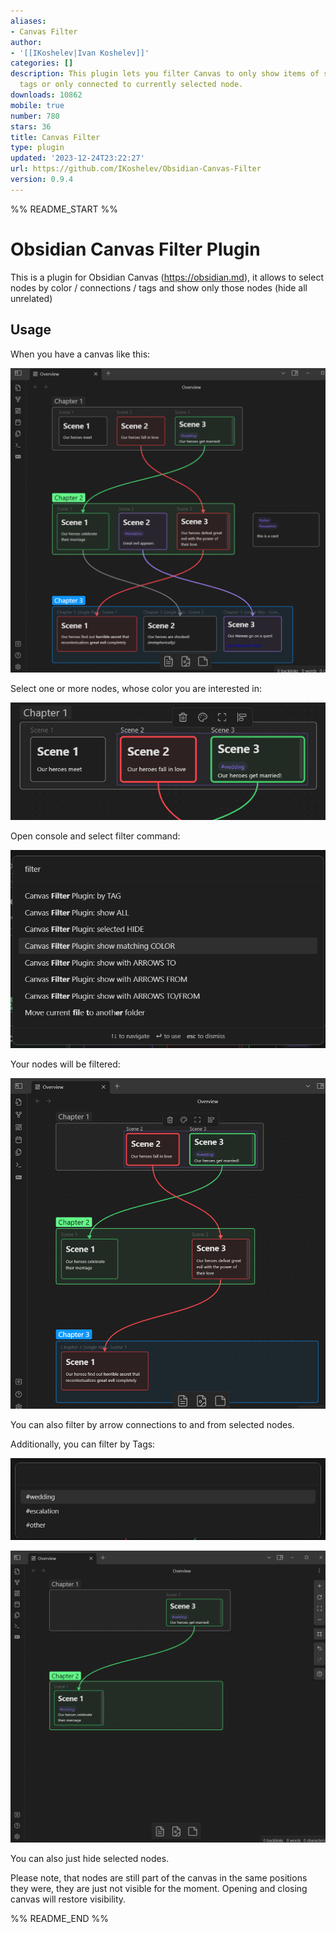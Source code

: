 ```yaml
---
aliases:
- Canvas Filter
author:
- '[[IKoshelev|Ivan Koshelev]]'
categories: []
description: This plugin lets you filter Canvas to only show items of specific color,
  tags or only connected to currently selected node.
downloads: 10862
mobile: true
number: 780
stars: 36
title: Canvas Filter
type: plugin
updated: '2023-12-24T23:22:27'
url: https://github.com/IKoshelev/Obsidian-Canvas-Filter
version: 0.9.4
---
```


%% README_START %%

# Obsidian Canvas Filter Plugin

This is a plugin for Obsidian Canvas (https://obsidian.md), 
it allows to select nodes by color / connections / tags and show 
only those nodes (hide all unrelated)

## Usage

When you have a canvas like this: 

![image](https://raw.githubusercontent.com/IKoshelev/Obsidian-Canvas-Filter/HEAD/assets/All-visible.png)

Select one or more nodes, whose color you are interested in:

![image](https://raw.githubusercontent.com/IKoshelev/Obsidian-Canvas-Filter/HEAD/assets/Select-color.png)

Open console and select filter command:

![image](https://raw.githubusercontent.com/IKoshelev/Obsidian-Canvas-Filter/HEAD/assets/Menu.png)

Your nodes will be filtered: 

![image](https://raw.githubusercontent.com/IKoshelev/Obsidian-Canvas-Filter/HEAD/assets/Filtered-color.png)

You can also filter by arrow connections to and from selected nodes.

Additionally, you can filter by Tags:

![image](https://raw.githubusercontent.com/IKoshelev/Obsidian-Canvas-Filter/HEAD/assets/Filter-tags.png)

![image](https://raw.githubusercontent.com/IKoshelev/Obsidian-Canvas-Filter/HEAD/assets/Filtered-tag.png)

You can also just hide selected nodes. 

Please note, that nodes are still part of the canvas in the same positions they were, they are just not visible for the moment. Opening and closing canvas will restore visibility.

%% README_END %%